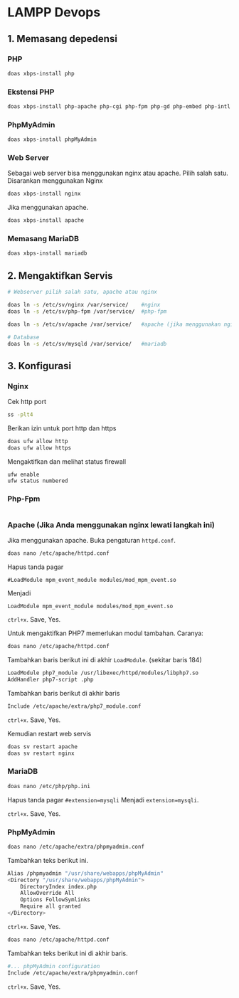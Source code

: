 # LAMPP Devops

## 1. Memasang depedensi

### PHP

```bash
doas xbps-install php
```

### Ekstensi PHP

```bash
doas xbps-install php-apache php-cgi php-fpm php-gd php-embed php-intl php-snmp
```

### PhpMyAdmin

```bash
doas xbps-install phpMyAdmin
```

### Web Server

Sebagai web server bisa menggunakan nginx atau apache. Pilih salah satu. Disarankan menggunakan Nginx

```bash
doas xbps-install nginx
```

Jika menggunakan apache.

```bash
doas xbps-install apache
```

### Memasang MariaDB

```bash
doas xbps-install mariadb
```

## 2. Mengaktifkan Servis

```bash
# Webserver pilih salah satu, apache atau nginx

doas ln -s /etc/sv/nginx /var/service/    #nginx
doas ln -s /etc/sv/php-fpm /var/service/  #php-fpm

doas ln -s /etc/sv/apache /var/service/   #apache (jika menggunakan nginx lewati langkah ini)

# Database
doas ln -s /etc/sv/mysqld /var/service/   #mariadb
```

## 3. Konfigurasi

### Nginx

Cek http port

```bash
ss -plt4
```

Berikan izin untuk port http dan https

```bash
doas ufw allow http
doas ufw allow https
```

Mengaktifkan dan melihat status firewall

```
ufw enable
ufw status numbered
```

### Php-Fpm

```bash

```

### Apache (Jika Anda menggunakan nginx lewati langkah ini) 

Jika menggunakan apache. Buka pengaturan `httpd.conf`.

```bash
doas nano /etc/apache/httpd.conf
```

Hapus tanda pagar

`#LoadModule mpm_event_module modules/mod_mpm_event.so`

Menjadi

`LoadModule mpm_event_module modules/mod_mpm_event.so`

`ctrl+x`. Save, Yes.

Untuk mengaktifkan PHP7 memerlukan modul tambahan. Caranya:

```bash
doas nano /etc/apache/httpd.conf
```

Tambahkan baris berikut ini di akhir `LoadModule`. (sekitar baris 184)

```bash
LoadModule php7_module /usr/libexec/httpd/modules/libphp7.so
AddHandler php7-script .php
```

Tambahkan baris berikut di akhir baris

```bash
Include /etc/apache/extra/php7_module.conf
```
`ctrl+x`. Save, Yes.

Kemudian restart web servis

```bash
doas sv restart apache
doas sv restart nginx
```

### MariaDB

```bash
doas nano /etc/php/php.ini
```

Hapus tanda pagar `#extension=mysqli` Menjadi `extension=mysqli`.

`ctrl+x`. Save, Yes.

### PhpMyAdmin

```bash
doas nano /etc/apache/extra/phpmyadmin.conf
```

Tambahkan teks berikut ini.

```bash
Alias /phpmyadmin "/usr/share/webapps/phpMyAdmin"
<Directory "/usr/share/webapps/phpMyAdmin">
    DirectoryIndex index.php
    AllowOverride All
    Options FollowSymlinks
    Require all granted
</Directory>
```

`ctrl+x`. Save, Yes.

```bash
doas nano /etc/apache/httpd.conf
```

Tambahkan teks berikut ini di akhir baris.

```bash
#... phpMyAdmin configuration
Include /etc/apache/extra/phpmyadmin.conf
```

`ctrl+x`. Save, Yes.
